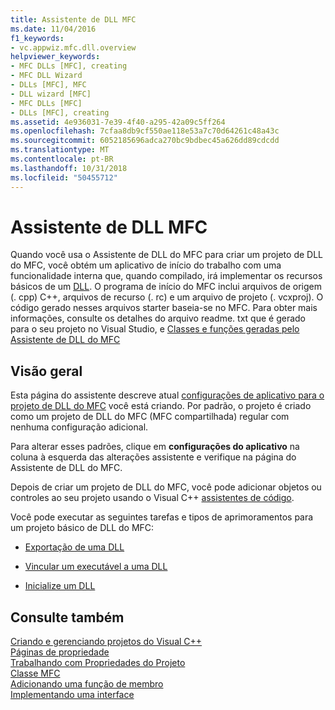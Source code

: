 ```yaml
---
title: Assistente de DLL MFC
ms.date: 11/04/2016
f1_keywords:
- vc.appwiz.mfc.dll.overview
helpviewer_keywords:
- MFC DLLs [MFC], creating
- MFC DLL Wizard
- DLLs [MFC], MFC
- DLL wizard [MFC]
- MFC DLLs [MFC]
- DLLs [MFC], creating
ms.assetid: 4e936031-7e39-4f40-a295-42a09c5ff264
ms.openlocfilehash: 7cfaa8db9cf550ae118e53a7c70d64261c48a43c
ms.sourcegitcommit: 6052185696adca270bc9bdbec45a626dd89cdcdd
ms.translationtype: MT
ms.contentlocale: pt-BR
ms.lasthandoff: 10/31/2018
ms.locfileid: "50455712"
---
```

# <a name="mfc-dll-wizard"></a>Assistente de DLL MFC

Quando você usa o Assistente de DLL do MFC para criar um projeto de DLL do MFC, você obtém um aplicativo de início do trabalho com uma funcionalidade interna que, quando compilado, irá implementar os recursos básicos de um [DLL](../../build/dlls-in-visual-cpp.md). O programa de início do MFC inclui arquivos de origem (. cpp) C++, arquivos de recurso (. rc) e um arquivo de projeto (. vcxproj). O código gerado nesses arquivos starter baseia-se no MFC. Para obter mais informações, consulte os detalhes do arquivo readme. txt que é gerado para o seu projeto no Visual Studio, e [Classes e funções geradas pelo Assistente de DLL do MFC](../../mfc/reference/classes-and-functions-generated-by-the-mfc-dll-wizard.md)

## <a name="overview"></a>Visão geral

Esta página do assistente descreve atual [configurações de aplicativo para o projeto de DLL do MFC](../../mfc/reference/application-settings-mfc-dll-wizard.md) você está criando. Por padrão, o projeto é criado como um projeto de DLL do MFC (MFC compartilhada) regular com nenhuma configuração adicional.

Para alterar esses padrões, clique em **configurações do aplicativo** na coluna à esquerda das alterações assistente e verifique na página do Assistente de DLL do MFC.

Depois de criar um projeto de DLL do MFC, você pode adicionar objetos ou controles ao seu projeto usando o Visual C++ [assistentes de código](../../ide/adding-functionality-with-code-wizards-cpp.md).

Você pode executar as seguintes tarefas e tipos de aprimoramentos para um projeto básico de DLL do MFC:

- [Exportação de uma DLL](../../build/exporting-from-a-dll.md)

- [Vincular um executável a uma DLL](../../build/linking-an-executable-to-a-dll.md)

- [Inicialize um DLL](../../build/run-time-library-behavior.md#initializing-a-dll)

## <a name="see-also"></a>Consulte também

[Criando e gerenciando projetos do Visual C++](../../ide/creating-and-managing-visual-cpp-projects.md)<br/>
[Páginas de propriedade](../../ide/property-pages-visual-cpp.md)<br/>
[Trabalhando com Propriedades do Projeto](../../ide/working-with-project-properties.md)<br/>
[Classe MFC](../../mfc/reference/adding-an-mfc-class.md)<br/>
[Adicionando uma função de membro](../../ide/adding-a-member-function-visual-cpp.md)<br/>
[Implementando uma interface](../../ide/implementing-an-interface-visual-cpp.md)<br/>

